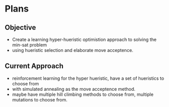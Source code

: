 # Plans
## Objective
 - Create a learning hyper-hueristic optimistion approach to solving the min-sat problem
 - using hueristic selection and elaborate move acceptence.
## Current Approach
 - reinforcement learning for the hyper hueristic, have a set of hueristics to choose from
 - with simulated annealing as the move acceptence method.
 - maybe have multiple hill climbing methods to choose from, multiple mutations to choose from.
 
